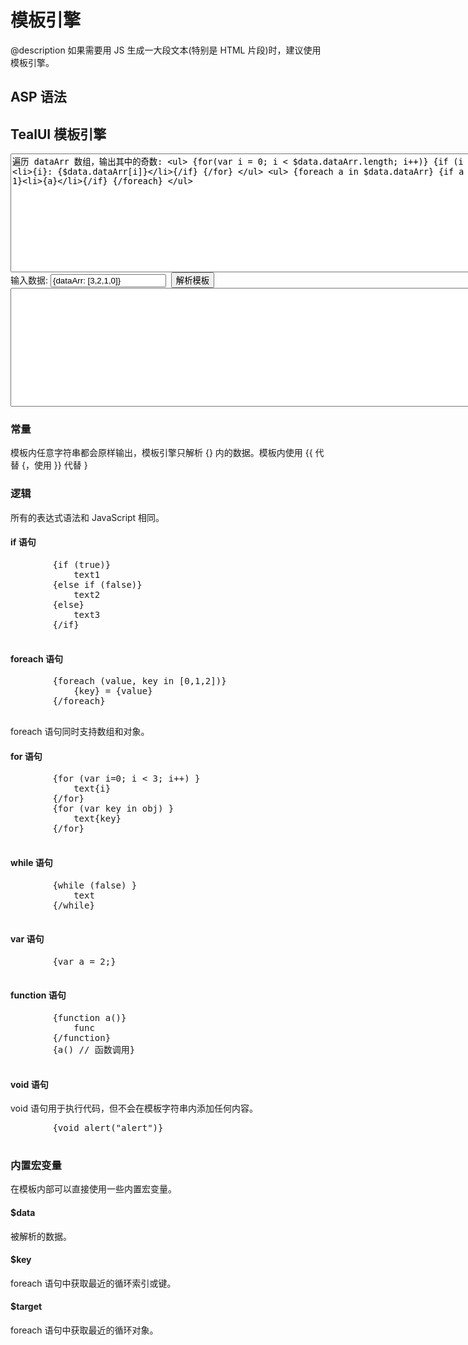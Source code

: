 模板引擎
========================================================
@description 如果需要用 JS 生成一大段文本(特别是 HTML 片段)时，建议使用模板引擎。

<style>textarea { width: 800px; height: 190px; display: block; }</style>

ASP 语法
--------------------------------------------------------

## TealUI 模板引擎

<textarea id="from">遍历 dataArr 数组，输出其中的奇数: <ul> {for(var i = 0; i < $data.dataArr.length; i++)} {if (i > 1)}<li>{i}: {$data.dataArr[i]}</li>{/if} {/for} </ul> <ul> {foreach a in $data.dataArr} {if a % 2 == 1}<li>{a}</li>{/if} {/foreach} </ul></textarea> 输入数据: <input type="text" value="{dataArr: [3,2,1,0]}" id="data">  <input onclick="document.getElementById('to').value = Tpl.parse(document.getElementById('from').value, eval('(' + document.getElementById('data').value + ')'))" type="button" value="解析模板">
<textarea id="to"></textarea><script x-doc="utility/text/tpl.js">Doc.writeApi({ path: "utility/text/tpl.js", apis: [{ name: "Tpl", summary: "<p>表示一个 JavaScript 模板解析器。</p>", type: "Object", line: 9, col: 1 }, { name: "compile", summary: "<p>编译指定的模板。</p>", params: [{ type: "String", name: "tplSource", summary: "<p>要编译的模板文本。</p>" }, { type: "String", summary: "<p>[cacheKey = <em>tplSource</em>] 表示当前模板的缓存键，相同缓存键的模板可避免被重复编译以提高解析速度。</p>" }], example: "<pre>Tpl.compile(\"{if $data === 1}OK{/if}\", 1) // function($data){ ... }</pre>", line: 16, col: 1 }, { name: "parse", summary: "<p>使用指定的数据解析模板，并返回生成的内容。</p>", params: [{ type: "String", name: "tplSource", summary: "<p>要解析的模板文本。</p>" }, { type: "Object", name: "data", summary: "<p>传递给模板的数据对象。在模板中使用 $data 变量接收此参数。</p>" }, { type: "Object", name: "scope", summary: "<p>模板中 this 的指向。</p>" }, { type: "String", summary: "<p>[cacheKey = tplSource] 表示当前模板的键，主要用于缓存。</p>" }], returns: { type: "String", summary: "<p>返回解析后的模板内容。</p>" }, example: "<pre>Tpl.parse(\"{if $data === 1}OK{/if}\", 1) // \"OK\"</pre>", remark: "<h4>模板语法介绍</h4>\n\ \n\ <p>在模板中，可以直接书写最终生成的文本内容，并通过 { 和 } 在文本中插入逻辑代码。 <br>\n\ 如： <br>\n\ hello {if a > 0} world {/if} <br>\n\ 其中 {if a > 0} 和 {end} 是模板内部使用的逻辑表达式，用于控制模板的输出内容。</p>\n\ \n\ <h5>常量</h5>\n\ \n\ <p>模板内任意字符串都会原样输出，模板引擎只解析 {} 内的数据。模板内使用 {{ 代替 { 本身，使用 }} 代替 } 本身。</p>\n\ \n\ <h5>if 语句</h5>\n\ \n\ <pre><code> {if 表达式} \n\ 这里是 if 成功输出的文本 \n\ {else if 表达式}\n\ 这里是 else if 成功输出的文本 \n\ {else}\n\ 这里是 else 成功输出的文本 \n\ {/if}\n\ </code></pre>\n\ \n\ <h5>for 语句</h5>\n\ \n\ <pre><code> {for(var key in obj)}\n\ {循环输出的内容}\n\ {end}\n\ \n\ \n\ {for(var i = 0; i &lt; arr.length; i++)}\n\ {循环输出的内容}\n\ {/for}\n\ </code></pre>\n\ \n\ <h5>while 语句</h5>\n\ \n\ <pre><code> {while 表达式}\n\ {循环输出的内容}\n\ {/while}\n\ </code></pre>\n\ \n\ <h5>continue/break 语句</h5>\n\ \n\ <p>在循环时可使用此类语句终止循环。 <br>\n\ {continue}</p>\n\ \n\ <pre><code> {break}\n\ </code></pre>\n\ \n\ <h5>function 语句</h5>\n\ \n\ <pre><code> {function fn(a, b)}\n\ {函数主体}\n\ {/function}\n\ </code></pre>\n\ \n\ <h5>var 语句</h5>\n\ \n\ <pre><code> {var a = 1, b = 2}\n\ </code></pre>\n\ \n\ <h5>void 语句</h5>\n\ \n\ <p><code>void</code> 语句用于执行代码，但不会在模板字符串内添加任何内容。</p>\n\ \n\ <pre><code> {void alert(\"alert\")}\n\ </code></pre>\n\ \n\ <h5>foreach 语句</h5>\n\ \n\ <p>为了简化循环操作，模板引擎提供了快速遍历类数组和对象的方式。</p>\n\ \n\ <pre><code> {foreach item in obj}\n\ {循环输出的内容}\n\ {/foreach}\n\ \n\ \n\ {foreach item, index in obj}\n\ {循环输出的内容}\n\ {/foreach}\n\ </code></pre>\n\ \n\ <p>foreach 语句同时支持类数组和对象，item 都表示遍历的值，index 表示数组索引或对象键。 <br>\n\ 在 foreach 语句中，可以使用 $target 获取当前遍历的对象，使用 $key 获取循环变量值。 <br>\n\ 存在嵌套 foreach 时，它们分别表示最近的循环对应的值，如需跨语句，可使用变量保存。 <br>\n\ 在 foreach 语句中，可以使用 {break} 和 {continue} 控制流程。 <br>\n\ {foreach item in obj} <br>\n\ {if $key == 0} <br>\n\ {continue} <br>\n\ {/if} <br>\n\ {foreach item2 in item} <br>\n\ {item2} <br>\n\ {/foreach} <br>\n\ {/foreach}</p>\n\ \n\ <h5>内置宏变量</h5>\n\ \n\ <p>在模板内部可以直接使用一些内置宏变量。</p>\n\ \n\ <ul>\n\ <li><code>$data</code>: 被解析的数据。</li>\n\ <li><code>$key</code>: foreach 语句中获取最近的循环索引或键。</li>\n\ <li><code>$target</code>: foreach 语句中获取最近的循环对象。</li>\n\ </ul>", line: 28, col: 1 }] });</script>

### 常量

模板内任意字符串都会原样输出，模板引擎只解析 {} 内的数据。模板内使用 {{ 代替 {，使用 }} 代替 }

### 逻辑

所有的表达式语法和 JavaScript 相同。

#### if 语句

<pre>        {if (true)}
            text1
        {else if (false)}
            text2
        {else}
            text3
        {/if}
    </pre>

#### foreach 语句

<pre>        {foreach (value, key in [0,1,2])}
            {key} = {value}
        {/foreach}
    </pre>

foreach 语句同时支持数组和对象。

#### for 语句

<pre>        {for (var i=0; i < 3; i++) }
            text{i}
        {/for}
        {for (var key in obj) }
            text{key}
        {/for}
    </pre>

#### while 语句

<pre>        {while (false) }
            text
        {/while}
    </pre>

#### var 语句

<pre>        {var a = 2;}
    </pre>

#### function 语句

<pre>        {function a()}
            func
        {/function}
        {a() // 函数调用}
    </pre>

#### void 语句

void 语句用于执行代码，但不会在模板字符串内添加任何内容。

<pre>        {void alert("alert")}
    </pre>

### 内置宏变量

在模板内部可以直接使用一些内置宏变量。

#### $data

被解析的数据。

#### $key

foreach 语句中获取最近的循环索引或键。

#### $target

foreach 语句中获取最近的循环对象。